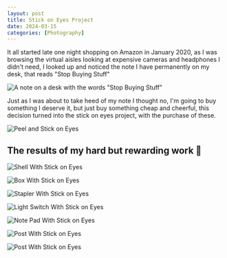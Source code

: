 ```yaml
---
layout: post
title: Stick on Eyes Project
date: 2024-03-15
categories: [Photography]
---
```


It all started late one night shopping on Amazon in January 2020, as I was browsing the virtual aisles looking at expensive cameras and headphones I didn't need, I looked up and noticed the note I have permanently on my desk, that reads "Stop Buying Stuff"

![A note on a desk with the words "Stop Buying Stuff"](/images/stop-buying-stuff.webp)

Just as I was about to take heed of my note I thought no, I'm going to buy something I deserve it, but just buy something cheap and cheerful, this decision turned into the stick on eyes project, with the purchase of these.

![Peel and Stick on Eyes](/images/stick-on-eyes.jpg)

## The results of my hard but rewarding work 👀

![Shell With Stick on Eyes](/images/shell-with-stick-on-eyes.jpg)

![Box With Stick on Eyes](/images/stick-on-eyes-box.jpg)

![Stapler With Stick on Eyes](/images/stick-on-eyes-stapler.jpg)

![Light Switch With Stick on Eyes](/images/stick-on-eyes-light-switch.jpg)

![Note Pad With Stick on Eyes](/images/stick-on-eyes-notepad.jpg)

![Post With Stick on Eyes](/images/stick-on-eyes-post-1.jpg)

![Post With Stick on Eyes](/images/stick-on-eyes-post-2.jpg)